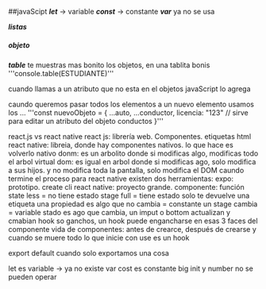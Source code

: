 ##javaScipt
***let*** -> variable
***const*** -> constante
***var*** ya no se usa 

***listas***

##### objeto
***table***
te muestras mas bonito los objetos, en una tablita bonis 
'''console.table(ESTUDIANTE)'''

cuando llamas a un atributo que no esta en el objetos javaScript lo agrega

caundo queremos pasar todos los elementos a un nuevo elemento usamos los ...
'''const nuevoObjeto = {
    ...auto,
    ...conductor,
    licencia: "123" // sirve para editar un atributo del objeto conductos
}'''

react.js vs react native
react js: librería web. Componentes. etiquetas html
react native: libreia, donde hay componentes nativos. lo que hace es volverlo nativo
donm: es un arbolito donde si modificas algo, modificas todo el arbol
virtual dom: es igual en arbol donde si modificas ago, solo modifica a sus hijos. y no modifica toda la pantalla, solo modifica el DOM caundo termine el proceso
para react native existen dos herramientas:
expo: prototipo. 
create cli react native: proyecto grande. 
componente: función 
state less = no tiene estado 
stage full = tiene estado
solo te devuelve una  etiqueta
una propiedad es algo que no cambia = constante
un stage cambia = variable
stado es ago que cambia, un imput o bottom actualizan y cmabian 
hook so ganchos, 
un hook puede engancharse en esas 3 faces del componente
	vida de componentes: antes de crearce, después de crearse y cuando se muere
todo lo que inicie con use es un hook

export default cuando solo exportamos una cosa

let es variable -> ya no existe var
cost es constante 
big init y number no se pueden operar 
